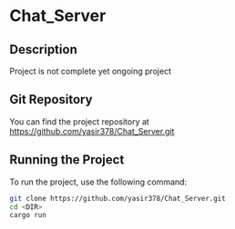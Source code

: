 # Chat_Server

## Description 
 Project is not complete yet ongoing project 

## Git Repository
You can find the project repository at https://github.com/yasir378/Chat_Server.git

## Running the Project
To run the project, use the following command:

```bash
git clone https://github.com/yasir378/Chat_Server.git
cd <DIR>
cargo run
